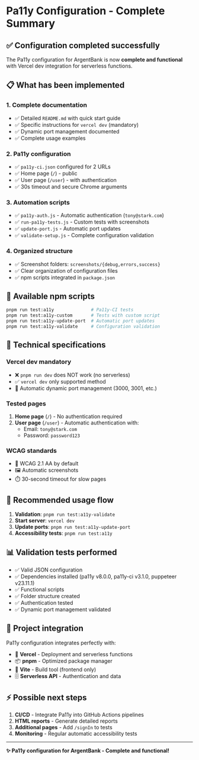<!-- @format -->

# Pa11y Configuration - Complete Summary

## ✅ Configuration completed successfully

The Pa11y configuration for ArgentBank is now **complete and functional** with Vercel dev integration for serverless functions.

## 📋 What has been implemented

### 1. **Complete documentation**

- ✅ Detailed `README.md` with quick start guide
- ✅ Specific instructions for `vercel dev` (mandatory)
- ✅ Dynamic port management documented
- ✅ Complete usage examples

### 2. **Pa11y configuration**

- ✅ `pa11y-ci.json` configured for 2 URLs
- ✅ Home page (`/`) - public
- ✅ User page (`/user`) - with authentication
- ✅ 30s timeout and secure Chrome arguments

### 3. **Automation scripts**

- ✅ `pa11y-auth.js` - Automatic authentication (`tony@stark.com`)
- ✅ `run-pa11y-tests.js` - Custom tests with screenshots
- ✅ `update-port.js` - Automatic port updates
- ✅ `validate-setup.js` - Complete configuration validation

### 4. **Organized structure**

- ✅ Screenshot folders: `screenshots/{debug,errors,success}`
- ✅ Clear organization of configuration files
- ✅ npm scripts integrated in `package.json`

## 🚀 Available npm scripts

```bash
pnpm run test:a11y              # Pa11y-CI tests
pnpm run test:a11y-custom       # Tests with custom script
pnpm run test:a11y-update-port  # Automatic port updates
pnpm run test:a11y-validate     # Configuration validation
```

## 🔧 Technical specifications

### **Vercel dev mandatory**

- ❌ `pnpm run dev` does NOT work (no serverless)
- ✅ `vercel dev` only supported method
- 🔄 Automatic dynamic port management (3000, 3001, etc.)

### **Tested pages**

1. **Home page** (`/`) - No authentication required
2. **User page** (`/user`) - Automatic authentication with:
   - Email: `tony@stark.com`
   - Password: `password123`

### **WCAG standards**

- 📏 WCAG 2.1 AA by default
- 🖼️ Automatic screenshots
- ⏱️ 30-second timeout for slow pages

## 🎯 Recommended usage flow

1. **Validation**: `pnpm run test:a11y-validate`
2. **Start server**: `vercel dev`
3. **Update ports**: `pnpm run test:a11y-update-port`
4. **Accessibility tests**: `pnpm run test:a11y`

## 📊 Validation tests performed

- ✅ Valid JSON configuration
- ✅ Dependencies installed (pa11y v8.0.0, pa11y-ci v3.1.0, puppeteer v23.11.1)
- ✅ Functional scripts
- ✅ Folder structure created
- ✅ Authentication tested
- ✅ Dynamic port management validated

## 🔗 Project integration

Pa11y configuration integrates perfectly with:

- 🚀 **Vercel** - Deployment and serverless functions
- 📦 **pnpm** - Optimized package manager
- 🔧 **Vite** - Build tool (frontend only)
- 🗄️ **Serverless API** - Authentication and data

## ⚡ Possible next steps

1. **CI/CD** - Integrate Pa11y into GitHub Actions pipelines
2. **HTML reports** - Generate detailed reports
3. **Additional pages** - Add `/signIn` to tests
4. **Monitoring** - Regular automatic accessibility tests

---

**✨ Pa11y configuration for ArgentBank - Complete and functional!**
